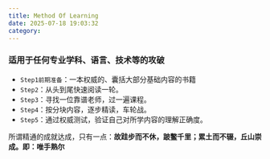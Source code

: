 ```yaml
---
title: Method Of Learning
date: 2025-07-18 19:03:32
category:
---
```

### 适用于任何专业学科、语言、技术等的攻破
- `Step1前期准备`：一本权威的、囊括大部分基础内容的书籍
- `Step2`：从头到尾快速阅读一轮。
- `Step3`：寻找一位靠谱老师，过一遍课程。
- `Step4`：按分块内容，逐步精读，车轮战。
- `Step5`：通过权威测试，验证自己对所学内容的理解正确度。

所谓精通的成就达成，只有一点：**故跬步而不休，跛鳖千里；累土而不辍，丘山崇成。即：唯手熟尔**